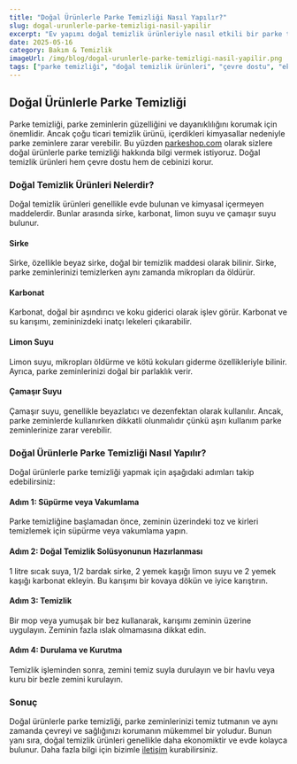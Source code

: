 ```yaml
---
title: "Doğal Ürünlerle Parke Temizliği Nasıl Yapılır?"
slug: dogal-urunlerle-parke-temizligi-nasil-yapilir
excerpt: "Ev yapımı doğal temizlik ürünleriyle nasıl etkili bir parke temizliği yapabileceğinizi öğrenin. Doğal, çevre dostu ve ekonomik!"
date: 2025-05-16
category: Bakım & Temizlik
imageUrl: /img/blog/dogal-urunlerle-parke-temizligi-nasil-yapilir.png
tags: ["parke temizliği", "doğal temizlik ürünleri", "çevre dostu", "ekonomik", "parke bakımı"]
---
```


<h2>Doğal Ürünlerle Parke Temizliği</h2>

<p>Parke temizliği, parke zeminlerin güzelliğini ve dayanıklılığını korumak için önemlidir. Ancak çoğu ticari temizlik ürünü, içerdikleri kimyasallar nedeniyle parke zeminlere zarar verebilir. Bu yüzden <a href="https://parkeshop.com">parkeshop.com</a> olarak sizlere doğal ürünlerle parke temizliği hakkında bilgi vermek istiyoruz. Doğal temizlik ürünleri hem çevre dostu hem de cebinizi korur.</p>

<h3>Doğal Temizlik Ürünleri Nelerdir?</h3>

<p>Doğal temizlik ürünleri genellikle evde bulunan ve kimyasal içermeyen maddelerdir. Bunlar arasında sirke, karbonat, limon suyu ve çamaşır suyu bulunur.</p>

<h4>Sirke</h4>
<p>Sirke, özellikle beyaz sirke, doğal bir temizlik maddesi olarak bilinir. Sirke, parke zeminlerinizi temizlerken aynı zamanda mikropları da öldürür.</p>

<h4>Karbonat</h4>
<p>Karbonat, doğal bir aşındırıcı ve koku giderici olarak işlev görür. Karbonat ve su karışımı, zemininizdeki inatçı lekeleri çıkarabilir.</p>

<h4>Limon Suyu</h4>
<p>Limon suyu, mikropları öldürme ve kötü kokuları giderme özellikleriyle bilinir. Ayrıca, parke zeminlerinizi doğal bir parlaklık verir.</p>

<h4>Çamaşır Suyu</h4>
<p>Çamaşır suyu, genellikle beyazlatıcı ve dezenfektan olarak kullanılır. Ancak, parke zeminlerde kullanırken dikkatli olunmalıdır çünkü aşırı kullanım parke zeminlerinize zarar verebilir.</p>

<h3>Doğal Ürünlerle Parke Temizliği Nasıl Yapılır?</h3>

<p>Doğal ürünlerle parke temizliği yapmak için aşağıdaki adımları takip edebilirsiniz:</p>

<h4>Adım 1: Süpürme veya Vakumlama</h4>
<p>Parke temizliğine başlamadan önce, zeminin üzerindeki toz ve kirleri temizlemek için süpürme veya vakumlama yapın.</p>

<h4>Adım 2: Doğal Temizlik Solüsyonunun Hazırlanması</h4>
<p>1 litre sıcak suya, 1/2 bardak sirke, 2 yemek kaşığı limon suyu ve 2 yemek kaşığı karbonat ekleyin. Bu karışımı bir kovaya dökün ve iyice karıştırın.</p>

<h4>Adım 3: Temizlik</h4>
<p>Bir mop veya yumuşak bir bez kullanarak, karışımı zeminin üzerine uygulayın. Zeminin fazla ıslak olmamasına dikkat edin.</p>

<h4>Adım 4: Durulama ve Kurutma</h4>
<p>Temizlik işleminden sonra, zemini temiz suyla durulayın ve bir havlu veya kuru bir bezle zemini kurulayın.</p>

<h3>Sonuç</h3>

<p>Doğal ürünlerle parke temizliği, parke zeminlerinizi temiz tutmanın ve aynı zamanda çevreyi ve sağlığınızı korumanın mükemmel bir yoludur. Bunun yanı sıra, doğal temizlik ürünleri genellikle daha ekonomiktir ve evde kolayca bulunur. Daha fazla bilgi için bizimle <a href="https://parkeshop.com/contact">iletişim</a> kurabilirsiniz.</p>